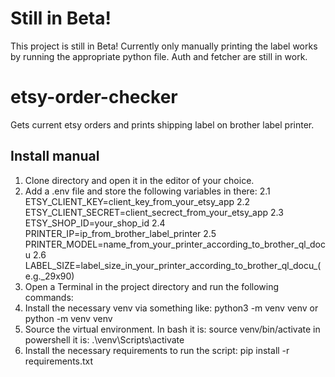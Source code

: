 # Still in Beta!
This project is still in Beta!
Currently only manually printing the label works by running the appropriate python file.
Auth and fetcher are still in work.

# etsy-order-checker
Gets current etsy orders and prints shipping label on brother label printer.

## Install manual
1. Clone directory and open it in the editor of your choice.
2. Add a .env file and store the following variables in there:
2.1 ETSY_CLIENT_KEY=client_key_from_your_etsy_app
2.2 ETSY_CLIENT_SECRET=client_secrect_from_your_etsy_app
2.3 ETSY_SHOP_ID=your_shop_id
2.4 PRINTER_IP=ip_from_brother_label_printer
2.5 PRINTER_MODEL=name_from_your_printer_according_to_brother_ql_docu
2.6 LABEL_SIZE=label_size_in_your_printer_according_to_brother_ql_docu_(e.g._29x90)
3. Open a Terminal in the project directory and run the following commands:
4. Install the necessary venv via something like: python3 -m venv venv or python -m venv venv
5. Source the virtual environment. In bash it is: source venv/bin/activate in powershell it is: .\venv\Scripts\activate
6. Install the necessary requirements to run the script: pip install -r requirements.txt